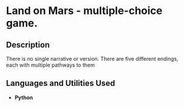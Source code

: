  
<h1>Land on Mars - multiple-choice game. </h1>

<h2>Description</h2>

There is no single narrative or version. There are five different endings, each with multiple pathways to them
<br />



<h2>Languages and Utilities Used</h2>

- <b>Python</b> 


